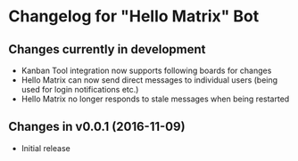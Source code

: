 # Changelog for "Hello Matrix" Bot

## Changes currently in development

- Kanban Tool integration now supports following boards for changes
- Hello Matrix can now send direct messages to individual users (being used for login notifications etc.)
- Hello Matrix no longer responds to stale messages when being restarted

## Changes in v0.0.1 (2016-11-09)

- Initial release

